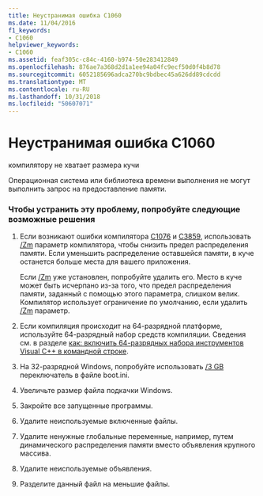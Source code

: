 ```yaml
---
title: Неустранимая ошибка C1060
ms.date: 11/04/2016
f1_keywords:
- C1060
helpviewer_keywords:
- C1060
ms.assetid: feaf305c-c84c-4160-b974-50e283412849
ms.openlocfilehash: 876ae7a368d2d1a1ee94a04fc9ecf50d0f4b8d78
ms.sourcegitcommit: 6052185696adca270bc9bdbec45a626dd89cdcdd
ms.translationtype: MT
ms.contentlocale: ru-RU
ms.lasthandoff: 10/31/2018
ms.locfileid: "50607071"
---
```

# <a name="fatal-error-c1060"></a>Неустранимая ошибка C1060

компилятору не хватает размера кучи

Операционная система или библиотека времени выполнения не могут выполнить запрос на предоставление памяти.

### <a name="to-fix-this-error-try-the-following-possible-solutions"></a>Чтобы устранить эту проблему, попробуйте следующие возможные решения

1. Если возникают ошибки компилятора [C1076](../../error-messages/compiler-errors-1/fatal-error-c1076.md) и [C3859](../../error-messages/compiler-errors-2/compiler-error-c3859.md), использовать [/Zm](../../build/reference/zm-specify-precompiled-header-memory-allocation-limit.md) параметр компилятора, чтобы снизить предел распределения памяти. Если уменьшить распределение оставшейся памяти, в куче останется больше места для вашего приложения.

   Если [/Zm](../../build/reference/zm-specify-precompiled-header-memory-allocation-limit.md) уже установлен, попробуйте удалить его. Место в куче может быть исчерпано из-за того, что предел распределения памяти, заданный с помощью этого параметра, слишком велик. Компилятор использует ограничение по умолчанию, если удалить [/Zm](../../build/reference/zm-specify-precompiled-header-memory-allocation-limit.md) параметр.

1. Если компиляция происходит на 64-разрядной платформе, используйте 64-разрядный набор средств компиляции. Сведения см. в разделе [как: включить 64-разрядных набора инструментов Visual C++ в командной строке](../../build/how-to-enable-a-64-bit-visual-cpp-toolset-on-the-command-line.md).

1. На 32-разрядной Windows, попробуйте использовать [/3 GB](https://support.microsoft.com/help/833721/available-switch-options-for-the-windows-xp-and-the-windows-server-200) переключатель в файле boot.ini.

1. Увеличьте размер файла подкачки Windows.

1. Закройте все запущенные программы.

1. Удалите неиспользуемые включенные файлы.

1. Удалите ненужные глобальные переменные, например, путем динамического распределения памяти вместо объявления крупного массива.

1. Удалите неиспользуемые объявления.

9. Разделите данный файл на меньшие файлы.